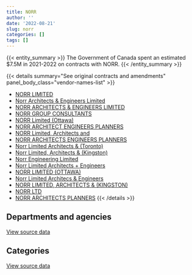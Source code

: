 ```yaml
---
title: NORR
author: ''
date: '2022-08-21'
slug: norr
categories: []
tags: []
---
```


<script src="/rmarkdown-libs/htmlwidgets/htmlwidgets.js"></script>
<link href="/rmarkdown-libs/datatables-css/datatables-crosstalk.css" rel="stylesheet" />
<script src="/rmarkdown-libs/datatables-binding/datatables.js"></script>
<script src="/rmarkdown-libs/jquery/jquery-3.6.0.min.js"></script>
<link href="/rmarkdown-libs/dt-core-bootstrap/css/dataTables.bootstrap.min.css" rel="stylesheet" />
<link href="/rmarkdown-libs/dt-core-bootstrap/css/dataTables.bootstrap.extra.css" rel="stylesheet" />
<script src="/rmarkdown-libs/dt-core-bootstrap/js/jquery.dataTables.min.js"></script>
<script src="/rmarkdown-libs/dt-core-bootstrap/js/dataTables.bootstrap.min.js"></script>
<link href="/rmarkdown-libs/crosstalk/css/crosstalk.min.css" rel="stylesheet" />
<script src="/rmarkdown-libs/crosstalk/js/crosstalk.min.js"></script>
<script src="/rmarkdown-libs/htmlwidgets/htmlwidgets.js"></script>
<link href="/rmarkdown-libs/datatables-css/datatables-crosstalk.css" rel="stylesheet" />
<script src="/rmarkdown-libs/datatables-binding/datatables.js"></script>
<script src="/rmarkdown-libs/jquery/jquery-3.6.0.min.js"></script>
<link href="/rmarkdown-libs/dt-core-bootstrap/css/dataTables.bootstrap.min.css" rel="stylesheet" />
<link href="/rmarkdown-libs/dt-core-bootstrap/css/dataTables.bootstrap.extra.css" rel="stylesheet" />
<script src="/rmarkdown-libs/dt-core-bootstrap/js/jquery.dataTables.min.js"></script>
<script src="/rmarkdown-libs/dt-core-bootstrap/js/dataTables.bootstrap.min.js"></script>
<link href="/rmarkdown-libs/crosstalk/css/crosstalk.min.css" rel="stylesheet" />
<script src="/rmarkdown-libs/crosstalk/js/crosstalk.min.js"></script>

{{< entity_summary >}}
The Government of Canada spent an estimated \$7.5M in 2021-2022 on contracts with NORR.
{{< /entity_summary >}}

{{< details summary="See original contracts and amendments" panel_body_class="vendor-names-list" >}}
- [NORR LIMITED](https://search.open.canada.ca/en/ct/?sort=contract_value_f%20desc&page=1&search_text=%22NORR%20LIMITED%22)
- [Norr Architects & Engineers Limited](https://search.open.canada.ca/en/ct/?sort=contract_value_f%20desc&page=1&search_text=%22Norr%20Architects%20%26%20Engineers%20Limited%22)
- [NORR ARCHITECTS & ENGINEERS LIMITED](https://search.open.canada.ca/en/ct/?sort=contract_value_f%20desc&page=1&search_text=%22NORR%20ARCHITECTS%20%26%20ENGINEERS%20LIMITED%22)
- [NORR GROUP CONSULTANTS](https://search.open.canada.ca/en/ct/?sort=contract_value_f%20desc&page=1&search_text=%22NORR%20GROUP%20CONSULTANTS%22)
- [NORR Limited (Ottawa)](https://search.open.canada.ca/en/ct/?sort=contract_value_f%20desc&page=1&search_text=%22NORR%20Limited%20%28Ottawa%29%22)
- [NORR ARCHITECT ENGINEERS PLANNERS](https://search.open.canada.ca/en/ct/?sort=contract_value_f%20desc&page=1&search_text=%22NORR%20ARCHITECT%20ENGINEERS%20PLANNERS%22)
- [NORR Limited, Architects and](https://search.open.canada.ca/en/ct/?sort=contract_value_f%20desc&page=1&search_text=%22NORR%20Limited%2c%20Architects%20and%22)
- [NORR ARCHITECTS ENGINEERS PLANNERS](https://search.open.canada.ca/en/ct/?sort=contract_value_f%20desc&page=1&search_text=%22NORR%20ARCHITECTS%20ENGINEERS%20PLANNERS%22)
- [Norr Limited Architects & (Toronto)](https://search.open.canada.ca/en/ct/?sort=contract_value_f%20desc&page=1&search_text=%22Norr%20Limited%20Architects%20%26%20%28Toronto%29%22)
- [Norr Limited, Architects & (Kingston)](https://search.open.canada.ca/en/ct/?sort=contract_value_f%20desc&page=1&search_text=%22Norr%20Limited%2c%20Architects%20%26%20%28Kingston%29%22)
- [Norr Engineering Limited](https://search.open.canada.ca/en/ct/?sort=contract_value_f%20desc&page=1&search_text=%22Norr%20Engineering%20Limited%22)
- [Norr Limited Architects + Engineers](https://search.open.canada.ca/en/ct/?sort=contract_value_f%20desc&page=1&search_text=%22Norr%20Limited%20Architects%20%2b%20Engineers%22)
- [NORR LIMITED (OTTAWA)](https://search.open.canada.ca/en/ct/?sort=contract_value_f%20desc&page=1&search_text=%22NORR%20LIMITED%20%28OTTAWA%29%22)
- [Norr Limited Architecs & Engineers](https://search.open.canada.ca/en/ct/?sort=contract_value_f%20desc&page=1&search_text=%22Norr%20Limited%20Architecs%20%26%20Engineers%22)
- [NORR LIMITED, ARCHITECTS & (KINGSTON)](https://search.open.canada.ca/en/ct/?sort=contract_value_f%20desc&page=1&search_text=%22NORR%20LIMITED%2c%20ARCHITECTS%20%26%20%28KINGSTON%29%22)
- [NORR LTD](https://search.open.canada.ca/en/ct/?sort=contract_value_f%20desc&page=1&search_text=%22NORR%20LTD%22)
- [NORR ARCHITECTS PLANNERS](https://search.open.canada.ca/en/ct/?sort=contract_value_f%20desc&page=1&search_text=%22NORR%20ARCHITECTS%20PLANNERS%22)
{{< /details >}}

## Departments and agencies

<div id="htmlwidget-1" style="width:100%;height:auto;" class="datatables html-widget"></div>
<script type="application/json" data-for="htmlwidget-1">{"x":{"style":"bootstrap","filter":"none","vertical":false,"data":[["<a href=\"/departments/dfatd-maecd/\">Global Affairs Canada<\/a>","<a href=\"/departments/nrc-cnrc/\">National Research Council Canada<\/a>","<a href=\"/departments/pc/\">Parks Canada<\/a>","<a href=\"/departments/pwgsc-tpsgc/\">Public Services and Procurement Canada<\/a>","<a href=\"/departments/rcmp-grc/\">Royal Canadian Mounted Police<\/a>"],[6907.34,null,387582.66,7582328.83,536540.67],[485696.85,null,442084.72,11505603.55,616269],[822649.53,null,467701.93,5453712.76,530016.95],[524125.53,29728.04,305100.65,6000671.67,642101.17]],"container":"<table class=\"table table-striped table-hover row-border order-column display\">\n  <thead>\n    <tr>\n      <th>Department<\/th>\n      <th>2018-2019<\/th>\n      <th>2019-2020<\/th>\n      <th>2020-2021<\/th>\n      <th>2021-2022<\/th>\n    <\/tr>\n  <\/thead>\n<\/table>","options":{"order":[[4,"desc"]],"pageLength":10,"autoWidth":true,"columnDefs":[{"targets":1,"render":"function(data, type, row, meta) {\n    return type !== 'display' ? data : DTWidget.formatCurrency(data, \"$\", 2, 3, \",\", \".\", true, null);\n  }"},{"targets":2,"render":"function(data, type, row, meta) {\n    return type !== 'display' ? data : DTWidget.formatCurrency(data, \"$\", 2, 3, \",\", \".\", true, null);\n  }"},{"targets":3,"render":"function(data, type, row, meta) {\n    return type !== 'display' ? data : DTWidget.formatCurrency(data, \"$\", 2, 3, \",\", \".\", true, null);\n  }"},{"targets":4,"render":"function(data, type, row, meta) {\n    return type !== 'display' ? data : DTWidget.formatCurrency(data, \"$\", 2, 3, \",\", \".\", true, null);\n  }"},{"width":"16%","targets":[1,2,3,4]},{"className":"dt-right","targets":[1,2,3,4]}],"orderClasses":false}},"evals":["options.columnDefs.0.render","options.columnDefs.1.render","options.columnDefs.2.render","options.columnDefs.3.render"],"jsHooks":[]}</script>
<p class="text-right">
<a href="https://github.com/GoC-Spending/contracts-data/tree/main/data/out/vendors/norr/summary_by_fiscal_year_by_department.csv" class="source-data-link btn btn-link">View source data</a>
</p>

## Categories

<div id="htmlwidget-2" style="width:100%;height:auto;" class="datatables html-widget"></div>
<script type="application/json" data-for="htmlwidget-2">{"x":{"style":"bootstrap","filter":"none","vertical":false,"data":[["<a href=\"/categories/1_facilities_and_construction/\">Facilities and construction<\/a>","<a href=\"/categories/2_professional_services/\">Professional services<\/a>"],[8513359.5,null],[12992568.81,57085.31],[7164991.45,109089.73],[7474529.35,27197.71]],"container":"<table class=\"table table-striped table-hover row-border order-column display\">\n  <thead>\n    <tr>\n      <th>Category<\/th>\n      <th>2018-2019<\/th>\n      <th>2019-2020<\/th>\n      <th>2020-2021<\/th>\n      <th>2021-2022<\/th>\n    <\/tr>\n  <\/thead>\n<\/table>","options":{"order":[[4,"desc"]],"dom":"t","pageLength":30,"autoWidth":true,"columnDefs":[{"targets":1,"render":"function(data, type, row, meta) {\n    return type !== 'display' ? data : DTWidget.formatCurrency(data, \"$\", 2, 3, \",\", \".\", true, null);\n  }"},{"targets":2,"render":"function(data, type, row, meta) {\n    return type !== 'display' ? data : DTWidget.formatCurrency(data, \"$\", 2, 3, \",\", \".\", true, null);\n  }"},{"targets":3,"render":"function(data, type, row, meta) {\n    return type !== 'display' ? data : DTWidget.formatCurrency(data, \"$\", 2, 3, \",\", \".\", true, null);\n  }"},{"targets":4,"render":"function(data, type, row, meta) {\n    return type !== 'display' ? data : DTWidget.formatCurrency(data, \"$\", 2, 3, \",\", \".\", true, null);\n  }"},{"width":"16%","targets":[1,2,3,4]},{"className":"dt-right","targets":[1,2,3,4]}],"orderClasses":false,"lengthMenu":[10,25,30,50,100]}},"evals":["options.columnDefs.0.render","options.columnDefs.1.render","options.columnDefs.2.render","options.columnDefs.3.render"],"jsHooks":[]}</script>
<p class="text-right">
<a href="https://github.com/GoC-Spending/contracts-data/tree/main/data/out/vendors/norr/summary_by_fiscal_year_by_category.csv" class="source-data-link btn btn-link">View source data</a>
</p>
